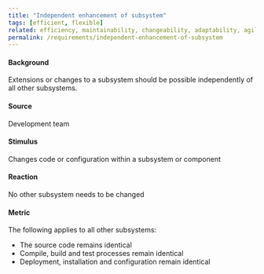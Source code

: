 ```yaml
---
title: "Independent enhancement of subsystem"
tags: [efficient, flexible]
related: efficiency, maintainability, changeability, adaptability, agility 
permalink: /requirements/independent-enhancement-of-subsystem
---
```


<div class="quality-requirement" markdown="1">

#### Background

Extensions or changes to a subsystem should be possible independently of all other subsystems.

#### Source

Development team

#### Stimulus

Changes code or configuration within a subsystem or component

#### Reaction

No other subsystem needs to be changed

#### Metric

The following applies to all other subsystems:
* The source code remains identical
* Compile, build and test processes remain identical
* Deployment, installation and configuration remain identical


</div><br>




